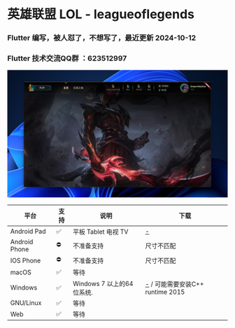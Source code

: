 # 英雄联盟 LOL - leagueoflegends

### Flutter 编写，被人怼了，不想写了，最近更新 2024-10-12


### Flutter 技术交流QQ群 ：623512997

<img src="https://raw.githubusercontent.com/944095635/leagueoflegends-flutter/master/images/demo_2024_10_12.jpg" width='600'>

| 平台 | 支持 | 说明 | 下载 |
| -------- | ----- | ----- | ---- |
| Android Pad    | ✅    | 平板 Tablet 电视 TV  | [-](https://github.com/) |
| Android Phone    | ⛔    | 不准备支持 | 尺寸不匹配 |
| IOS Phone      | ⛔    | 不准备支持 | 尺寸不匹配 |
| macOS       | ✅    | 等待         |  |
| Windows     | ✅    | Windows 7 以上的64位系统. | [-](https://github.com/) / 可能需要安装C++ runtime 2015|
| GNU/Linux   | ✅    | 等待   |   |
| Web         | ✅    | 等待    |  |
